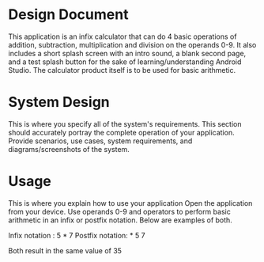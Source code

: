# Design Document #

This application is an infix calculator that can do 4 basic operations of addition, subtraction, multiplication and division on the operands 0-9. It also includes a short splash screen with an intro sound, a blank second page, and a test splash button for the sake of learning/understanding Android Studio. The calculator product itself is to be used for basic arithmetic. 

System Design
=============
This is where you specify all of the system's requirements. This section should accurately portray the complete operation of your application. Provide scenarios, use cases, system requirements, and diagrams/screenshots of the system.


Usage
=====
This is where you explain how to use your application
Open the application from your device. Use operands 0-9 and operators to perform basic arithmetic in an infix or postfix notation.
Below are examples of both.

Infix notation  : 5 * 7
Postfix notation: * 5 7

Both result in the same value of 35
